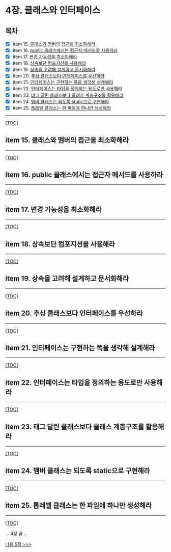# 4장. 클래스와 인터페이스

## 목차

- [x] item 15. [클래스와 멤버의 접근을 최소화해라](#item-15-%ED%81%B4%EB%9E%98%EC%8A%A4%EC%99%80-%EB%A9%A4%EB%B2%84%EC%9D%98-%EC%A0%91%EA%B7%BC%EC%9D%84-%EC%B5%9C%EC%86%8C%ED%99%94%ED%95%B4%EB%9D%BC)
- [x] item 16. [public 클래스에서는 접근자 메서드를 사용하라](#item-16-public-%ED%81%B4%EB%9E%98%EC%8A%A4%EC%97%90%EC%84%9C%EB%8A%94-%EC%A0%91%EA%B7%BC%EC%9E%90-%EB%A9%94%EC%84%9C%EB%93%9C%EB%A5%BC-%EC%82%AC%EC%9A%A9%ED%95%98%EB%9D%BC)
- [x] item 17. [변경 가능성을 최소화해라](#item-17-%EB%B3%80%EA%B2%BD-%EA%B0%80%EB%8A%A5%EC%84%B1%EC%9D%84-%EC%B5%9C%EC%86%8C%ED%99%94%ED%95%B4%EB%9D%BC)
- [x] item 18. [상속보단 컴포지션을 사용해라](#item-18-%EC%83%81%EC%86%8D%EB%B3%B4%EB%8B%A8-%EC%BB%B4%ED%8F%AC%EC%A7%80%EC%85%98%EC%9D%84-%EC%82%AC%EC%9A%A9%ED%95%B4%EB%9D%BC)
- [x] item 19. [상속을 고려해 설계하고 문서화해라](#item-19-%EC%83%81%EC%86%8D%EC%9D%84-%EA%B3%A0%EB%A0%A4%ED%95%B4-%EC%84%A4%EA%B3%84%ED%95%98%EA%B3%A0-%EB%AC%B8%EC%84%9C%ED%99%94%ED%95%B4%EB%9D%BC)
- [x] item 20. [추상 클래스보다 인터페이스를 우선하라](#item-20-%EC%B6%94%EC%83%81-%ED%81%B4%EB%9E%98%EC%8A%A4%EB%B3%B4%EB%8B%A4-%EC%9D%B8%ED%84%B0%ED%8E%98%EC%9D%B4%EC%8A%A4%EB%A5%BC-%EC%9A%B0%EC%84%A0%ED%95%98%EB%9D%BC)
- [x] item 21. [인터페이스는 구현하는 쪽을 생각해 설계해라](#item-21-%EC%9D%B8%ED%84%B0%ED%8E%98%EC%9D%B4%EC%8A%A4%EB%8A%94-%EA%B5%AC%ED%98%84%ED%95%98%EB%8A%94-%EC%AA%BD%EC%9D%84-%EC%83%9D%EA%B0%81%ED%95%B4-%EC%84%A4%EA%B3%84%ED%95%B4%EB%9D%BC)
- [x] item 22. [인터페이스는 타입을 정의하는 용도로만 사용해라](#item-22-%EC%9D%B8%ED%84%B0%ED%8E%98%EC%9D%B4%EC%8A%A4%EB%8A%94-%ED%83%80%EC%9E%85%EC%9D%84-%EC%A0%95%EC%9D%98%ED%95%98%EB%8A%94-%EC%9A%A9%EB%8F%84%EB%A1%9C%EB%A7%8C-%EC%82%AC%EC%9A%A9%ED%95%B4%EB%9D%BC)
- [x] item 23. [태그 달린 클래스보다 클래스 계층구조를 활용해라](#item-23-%ED%83%9C%EA%B7%B8-%EB%8B%AC%EB%A6%B0-%ED%81%B4%EB%9E%98%EC%8A%A4%EB%B3%B4%EB%8B%A4-%ED%81%B4%EB%9E%98%EC%8A%A4-%EA%B3%84%EC%B8%B5%EA%B5%AC%EC%A1%B0%EB%A5%BC-%ED%99%9C%EC%9A%A9%ED%95%B4%EB%9D%BC)
- [x] item 24. [멤버 클래스는 되도록 static으로 구현해라](#item-24-%EB%A9%A4%EB%B2%84-%ED%81%B4%EB%9E%98%EC%8A%A4%EB%8A%94-%EB%90%98%EB%8F%84%EB%A1%9D-static%EC%9C%BC%EB%A1%9C-%EA%B5%AC%ED%98%84%ED%95%B4%EB%9D%BC)
- [x] item 25. [톱레벨 클래스는 한 파일에 하나만 생성해라](#item-25-%ED%86%B1%EB%A0%88%EB%B2%A8-%ED%81%B4%EB%9E%98%EC%8A%A4%EB%8A%94-%ED%95%9C-%ED%8C%8C%EC%9D%BC%EC%97%90-%ED%95%98%EB%82%98%EB%A7%8C-%EC%83%9D%EC%84%B1%ED%95%B4%EB%9D%BC)

---------------------------------------------------------------
[[TOC]](#목차)

## item 15. 클래스와 멤버의 접근을 최소화해라

---------------------------------------------------------------
[[TOC]](#목차)

## item 16. public 클래스에서는 접근자 메서드를 사용하라

---------------------------------------------------------------
[[TOC]](#목차)

## item 17. 변경 가능성을 최소화해라

---------------------------------------------------------------
[[TOC]](#목차)

## item 18. 상속보단 컴포지션을 사용해라

---------------------------------------------------------------
[[TOC]](#목차)

## item 19. 상속을 고려해 설계하고 문서화해라

---------------------------------------------------------------
[[TOC]](#목차)

## item 20. 추상 클래스보다 인터페이스를 우선하라

---------------------------------------------------------------
[[TOC]](#목차)

## item 21. 인터페이스는 구현하는 쪽을 생각해 설계해라

---------------------------------------------------------------
[[TOC]](#목차)

## item 22. 인터페이스는 타입을 정의하는 용도로만 사용해라

---------------------------------------------------------------
[[TOC]](#목차)

## item 23. 태그 달린 클래스보다 클래스 계층구조를 활용해라

---------------------------------------------------------------
[[TOC]](#목차)

## item 24. 멤버 클래스는 되도록 static으로 구현해라

---------------------------------------------------------------
[[TOC]](#목차)

## item 25. 톱레벨 클래스는 한 파일에 하나만 생성해라

---------------------------------------------------------------
[[TOC]](#목차)


... 4장 끝 ...

[다음 5장 >>>](../ch05/README.md)